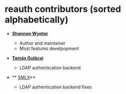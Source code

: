 reauth contributors (sorted alphabetically)
=================================================

* **[Shannon Wynter](https://github.com/freman)**

  * Author and maintainer
  * Most features develpopment

* **[Tamás Gulácsi](https://github.com/tgulacsi)**

  * LDAP authentication backend

* ** [SMLX](https://github.com/smlx)**

  * LDAP authentication backend fixes
